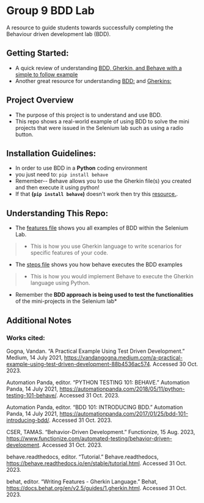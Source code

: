 # Group 9 BDD Lab
A resource to guide students towards successfully completing the Behaviour driven development lab (BDD).
## Getting Started:
- A quick review of understanding [BDD, Gherkin, and Behave with a simple to follow example](Understanding_TDD_&_BDD.docx)
- Another great resource for understanding [BDD:](https://behave.readthedocs.io/en/latest/) and [Gherkins:](https://cucumber.io/docs/gherkin/reference/)
## Project Overview
-  The purpose of this project is to understand and use BDD.
- This repo shows a real-world example of using BDD to solve the mini projects that were issued in the Selenium lab such as using a radio button.
## Installation Guidelines:
- In order to use BDD in a **Python** coding environment
- you just need to:
`pip install behave`
- Remember-- Behave allows you to use the Gherkin file(s) you created and then execute it using python!
 - If that **(`pip install behave`)** doesn't work then try this [resource.](https://behave.readthedocs.io/en/stable/install.html).
## Understanding This Repo:
- The [features file](https://github.com/CSC-256-Group-Project-9/Group_9_BDD_Lab/tree/main/Features) shows you all examples of BDD within the Selenium Lab.
>- This is how you use Gherkin language to write scenarios for specific features of your code.
- The [steps file](https://github.com/CSC-256-Group-Project-9/Group_9_BDD_Lab/tree/main/Features/steps) shows you how behave executes the BDD examples
>- This is how you would implement Behave to execute the Gherkin language using Python.
* Remember the **BDD approach is being used to test the functionalities** of the mini-projects in the Selenium lab*
## Additional Notes
 ### Works cited:

Gogna, Vandan. “A Practical Example Using Test Driven Development.” Medium, 14 July 2021, https://vandangogna.medium.com/a-practical-example-using-test-driven-development-88b4536ac574.
Accessed 30 Oct. 2023.

Automation Panda, editor. “PYTHON TESTING 101: BEHAVE.” Automation Panda, 14 July 2021, https://automationpanda.com/2018/05/11/python-testing-101-behave/. Accessed 31 Oct. 2023.

Automation Panda, editor. “BDD 101: INTRODUCING BDD.” Automation Panda, 14 July 2021, https://automationpanda.com/2017/01/25/bdd-101-introducing-bdd/. Accessed 31 Oct. 2023.

CSER, TAMAS. “Behavior-Driven Development.” Functionize, 15 Aug. 2023, https://www.functionize.com/automated-testing/behavior-driven-development. Accessed 31 Oct. 2023.

behave.readthedocs, editor. “Tutorial.” Behave.readthedocs, https://behave.readthedocs.io/en/stable/tutorial.html. Accessed 31 Oct. 2023.

behat, editor. “Writing Features - Gherkin Language.” Behat, https://docs.behat.org/en/v2.5/guides/1.gherkin.html. Accessed 31 Oct. 2023.

